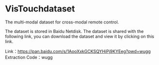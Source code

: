 # VisTouchdataset
The  multi-modal dataset for cross-modal remote control.

The dataset is stored in Baidu Netdisk.
The dataset is shared with the following link, you can download the dataset and view it by clicking on this link.

Link：https://pan.baidu.com/s/1AooXxkGCKSQYHiPj9KYEeg?pwd=wugg 
Extraction Code：wugg
